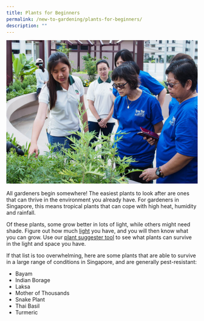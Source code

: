```yaml
---
title: Plants for Beginners
permalink: /new-to-gardening/plants-for-beginners/
description: ""
---
```

<img title="NParks staff conducting outreach at a Community Garden. Photo by Jacqueline Chua" src="/images/Gardeners/Outreach%20(4).jpg">
<p>All gardeners begin somewhere! The easiest plants to look after are ones that can thrive in the environment you already have. For gardeners in Singapore, this means tropical plants that can cope with high heat, humidity and rainfall. </p>
	<p>Of these plants, some grow better in lots of light, while others might need shade. Figure out how much <a href="https://staging.dmhtu0pi4p9u7.amplifyapp.com/page-index/horticulture-techniques/gauging-light/">light</a> you have, and you will then know what you can grow. Use our <a href="https://staging.dmhtu0pi4p9u7.amplifyapp.com/plant-search/">plant suggester tool</a> to see what plants can survive in the light and space you have. </p>
	<p>If that list is too overwhelming, here are some plants that are able to survive in a large range of conditions in Singapore, and are generally pest-resistant:</p>
	<ul>
	<li>Bayam</li>
	<li>Indian Borage</li>
	<li>Laksa</li>
	<li>Mother of Thousands</li>
	<li>Snake Plant</li>
	<li>Thai Basil</li>
	<li>Turmeric</li>
	</ul>